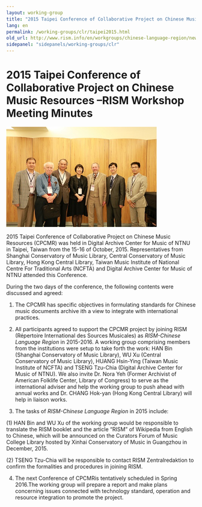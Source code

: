 ```yaml
---
layout: working-group
title: "2015 Taipei Conference of Collaborative Project on Chinese Music Resources –RISM Workshop Meeting Minutes"
lang: en
permalink: /working-groups/clr/taipei2015.html
old_url: http://www.rism.info/en/workgroups/chinese-language-region/news/201510-taipei-conference.html
sidepanel: "sidepanels/working-groups/clr"
---
```


# 2015 Taipei Conference of Collaborative Project on Chinese Music Resources –RISM Workshop Meeting Minutes

 ![](/resources-old-website/workgroups-images/clr-taipei-2015.jpg)

2015 Taipei Conference of Collaborative Project on Chinese Music Resources (CPCMR) was held in Digital Archive Center for Music of NTNU in Taipei, Taiwan from the 15-16 of October, 2015. Representatives from Shanghai Conservatory of Music Library, Central Conservatory of Music Library, Hong Kong Central Library, Taiwan Music Institute of National Centre For Traditional Arts (NCFTA) and Digital Archive Center for Music of NTNU attended this Conference.

During the two days of the conference, the following contents were discussed and agreed:

1. The CPCMR has specific objectives in formulating standards for Chinese music documents archive ith a view to integrate with international practices.

2. All participants agreed to support the CPCMR project by joining RISM (Répertoire International des Sources Musicales) as _RISM-Chinese Language Region_ in 2015-2016. A working group comprising members from the institutions were setup to take forth the work: HAN Bin (Shanghai Conservatory of Music Library), WU Xu (Central Conservatory of Music Library), HUANG Hsin-Ying (Taiwan Music Institute of NCFTA) and TSENG Tzu-Chia (Digital Archive Center for Music of NTNU). We also invite Dr. Nora Yeh (Former Archivist of American Folklife Center, Library of Congress) to serve as the international adviser and help the working group to push ahead with annual works and Dr. CHANG Hok-yan (Hong Kong Central Library) will help in liaison works.

3. The tasks of _RISM-Chinese Language Region_ in 2015 include:

(1) HAN Bin and WU Xu of the working group would be responsible to translate the RISM booklet and the article “RISM” of Wikipedia from English to Chinese, which will be announced on the Curators Forum of Music College Library hosted by Xinhai Conservatory of Music in Guangzhou in December, 2015.

(2) TSENG Tzu-Chia will be responsible to contact RISM Zentralredaktion to confirm the formalities and procedures in joining RISM.

4. The next Conference of CPCMRis tentatively scheduled in Spring 2016.The working group will prepare a report and make plans concerning issues connected with technology standard, operation and resource integration to promote the project.
